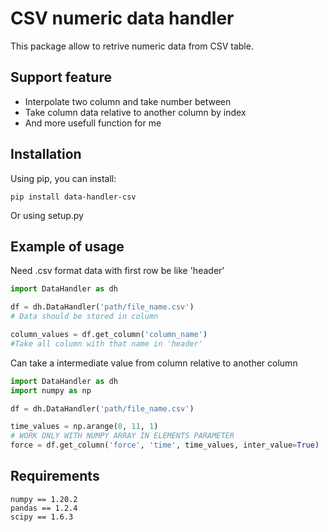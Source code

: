 # CSV numeric data handler
This package allow to retrive numeric data from CSV table.

## Support feature

* Interpolate two column and take number between 
* Take column data relative to another column by index
* And more usefull function for me 

## Installation

Using pip, you can install:
	
	pip install data-handler-csv

Or using setup.py 

## Example of usage

Need .csv format data with first row be like 'header'

```python
import DataHandler as dh

df = dh.DataHandler('path/file_name.csv')
# Data should be stored in column

column_values = df.get_column('column_name')
#Take all column with that name in 'header'

```
Can take a intermediate value from column relative to another column 
```python
import DataHandler as dh
import numpy as np

df = dh.DataHandler('path/file_name.csv')

time_values = np.arange(0, 11, 1)
# WORK ONLY WITH NUMPY ARRAY IN ELEMENTS PARAMETER
force = df.get_column('force', 'time', time_values, inter_value=True)

```

## Requirements

	numpy == 1.20.2
	pandas == 1.2.4
	scipy == 1.6.3



